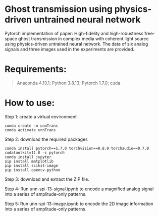 # Ghost transmission using physics-driven untrained neural network

Pytorch implementation of paper: High-fidelity and high-robustness free-space ghost transmission in complex media with coherent light source using physics-driven untrained neural network. The data of six analog signals and three images used in the experiments are provided.

# Requirements: 

> Anaconda 4.10.1; Python 3.8.13; Pytorch 1.7.0; cuda

# How to use:

Step 1: create a virtual environment
```
conda create -n unnTrans
conda activate unnTrans
```

Step 2: download the required packages
```
conda install pytorch==1.7.0 torchvision==0.8.0 torchaudio==0.7.0 cudatoolkit=11.0 -c pytorch
conda install jupyter
pip install matplotlib
pip install scikit-image
pip install opencv-python
```

Step 3: download and extract the ZIP file.

Step 4: Run unn-spi-13-signal.ipynb to encode a magnified analog signal into a series of amplitude-only patterns.

Step 5: Run unn-spi-13-image.ipynb to encode the 2D image information into a series of amplitude-only patterns.
